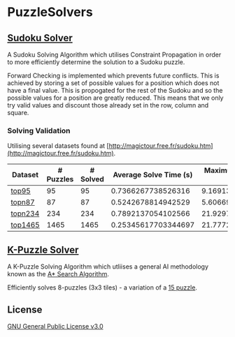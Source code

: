 # PuzzleSolvers

## [Sudoku Solver](/sudoku-solver)

A Sudoku Solving Algorithm which utilises Constraint Propagation in order to more efficiently determine the solution to a Sudoku puzzle.

Forward Checking is implemented which prevents future conflicts. This is achieved by storing a set of possible values for a position which does not have a final value. This is propogated for the rest of the Sudoku and so the possible values for a position are greatly reduced. This means that we only try valid values and discount those already set in the row, column and square. 

### Solving Validation
Utilising several datasets found at [http://magictour.free.fr/sudoku.htm](http://magictour.free.fr/sudoku.htm).

| Dataset | # Puzzles | # Solved | Average Solve Time (s) | Maximum Solve Time (s) |
|---------|-----------|----------|------------------------|------------------------|
|[top95](sudoku-solver/Sudoku-Grids/top95.txt)|95|95|0.7366267738526316|9.169138592|
|[topn87](sudoku-solver/Sudoku-Grids/topn87.txt)|87|87|0.5242678814942529|5.606698960999999|
|[topn234](sudoku-solver/Sudoku-Grids/topn234.txt)|234|234|0.7892137054102566|21.929735709|
|[top1465](sudoku-solver/Sudoku-Grids/top1465.txt)|1465|1465|0.25345617703344697|21.777229609000003|


## [K-Puzzle Solver](/k-puzzle-solver)

A K-Puzzle Solving Algorithm which utliises a general AI methodology known as the [A* Search Algorithm](https://en.wikipedia.org/wiki/A*_search_algorithm).

Efficiently solves 8-puzzles (3x3 tiles) - a variation of a [15 puzzle](https://en.wikipedia.org/wiki/15_puzzle).

## License

[GNU General Public License v3.0](https://github.com/maw101/PuzzleSolvers/blob/master/LICENSE)
